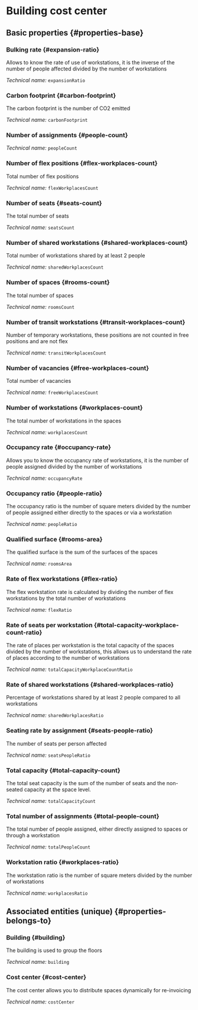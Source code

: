 # Building cost center
<!--- THIS FILE IS GENERATED PLEASE DO NOT EDIT IT DIRECTLY --->



<OH code="costCenterBuilding"/>


## Basic properties {#properties-base}

### Bulking rate {#expansion-ratio}

Allows to know the rate of use of workstations, it is the inverse of the number of people affected divided by the number of workstations

*Technical name:* ```expansionRatio```
<PH code="costCenterBuilding:expansionRatio"/>

### Carbon footprint {#carbon-footprint}

The carbon footprint is the number of CO2 emitted

*Technical name:* ```carbonFootprint```
<PH code="costCenterBuilding:carbonFootprint"/>

### Number of assignments {#people-count}



*Technical name:* ```peopleCount```
<PH code="costCenterBuilding:peopleCount"/>

### Number of flex positions {#flex-workplaces-count}

Total number of flex positions

*Technical name:* ```flexWorkplacesCount```
<PH code="costCenterBuilding:flexWorkplacesCount"/>

### Number of seats {#seats-count}

The total number of seats

*Technical name:* ```seatsCount```
<PH code="costCenterBuilding:seatsCount"/>

### Number of shared workstations {#shared-workplaces-count}

Total number of workstations shared by at least 2 people

*Technical name:* ```sharedWorkplacesCount```
<PH code="costCenterBuilding:sharedWorkplacesCount"/>

### Number of spaces {#rooms-count}

The total number of spaces

*Technical name:* ```roomsCount```
<PH code="costCenterBuilding:roomsCount"/>

### Number of transit workstations {#transit-workplaces-count}

Number of temporary workstations, these positions are not counted in free positions and are not flex

*Technical name:* ```transitWorkplacesCount```
<PH code="costCenterBuilding:transitWorkplacesCount"/>

### Number of vacancies {#free-workplaces-count}

Total number of vacancies

*Technical name:* ```freeWorkplacesCount```
<PH code="costCenterBuilding:freeWorkplacesCount"/>

### Number of workstations {#workplaces-count}

The total number of workstations in the spaces

*Technical name:* ```workplacesCount```
<PH code="costCenterBuilding:workplacesCount"/>

### Occupancy rate {#occupancy-rate}

Allows you to know the occupancy rate of workstations, it is the number of people assigned divided by the number of workstations

*Technical name:* ```occupancyRate```
<PH code="costCenterBuilding:occupancyRate"/>

### Occupancy ratio {#people-ratio}

The occupancy ratio is the number of square meters divided by the number of people assigned either directly to the spaces or via a workstation

*Technical name:* ```peopleRatio```
<PH code="costCenterBuilding:peopleRatio"/>

### Qualified surface {#rooms-area}

The qualified surface is the sum of the surfaces of the spaces

*Technical name:* ```roomsArea```
<PH code="costCenterBuilding:roomsArea"/>

### Rate of flex workstations {#flex-ratio}

The flex workstation rate is calculated by dividing the number of flex workstations by the total number of workstations

*Technical name:* ```flexRatio```
<PH code="costCenterBuilding:flexRatio"/>

### Rate of seats per workstation {#total-capacity-workplace-count-ratio}

The rate of places per workstation is the total capacity of the spaces divided by the number of workstations, this allows us to understand the rate of places according to the number of workstations

*Technical name:* ```totalCapacityWorkplaceCountRatio```
<PH code="costCenterBuilding:totalCapacityWorkplaceCountRatio"/>

### Rate of shared workstations {#shared-workplaces-ratio}

Percentage of workstations shared by at least 2 people compared to all workstations

*Technical name:* ```sharedWorkplacesRatio```
<PH code="costCenterBuilding:sharedWorkplacesRatio"/>

### Seating rate by assignment {#seats-people-ratio}

The number of seats per person affected

*Technical name:* ```seatsPeopleRatio```
<PH code="costCenterBuilding:seatsPeopleRatio"/>

### Total capacity {#total-capacity-count}

The total seat capacity is the sum of the number of seats and the non-seated capacity at the space level.

*Technical name:* ```totalCapacityCount```
<PH code="costCenterBuilding:totalCapacityCount"/>

### Total number of assignments {#total-people-count}

The total number of people assigned, either directly assigned to spaces or through a workstation

*Technical name:* ```totalPeopleCount```
<PH code="costCenterBuilding:totalPeopleCount"/>

### Workstation ratio {#workplaces-ratio}

The workstation ratio is the number of square meters divided by the number of workstations

*Technical name:* ```workplacesRatio```
<PH code="costCenterBuilding:workplacesRatio"/>


## Associated entities (unique) {#properties-belongs-to}

### Building {#building}

The building is used to group the floors

*Technical name:* ```building```
<PH code="costCenterBuilding:building"/>

### Cost center {#cost-center}

The cost center allows you to distribute spaces dynamically for re-invoicing

*Technical name:* ```costCenter```
<PH code="costCenterBuilding:costCenter"/>





